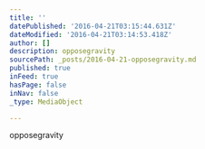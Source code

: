 ```yaml
---
title: ''
datePublished: '2016-04-21T03:15:44.631Z'
dateModified: '2016-04-21T03:14:53.418Z'
author: []
description: opposegravity
sourcePath: _posts/2016-04-21-opposegravity.md
published: true
inFeed: true
hasPage: false
inNav: false
_type: MediaObject

---
```

opposegravity